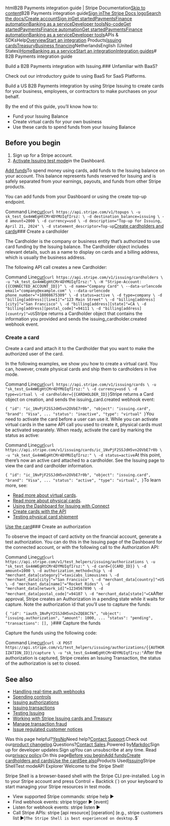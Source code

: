 htmlB2B Payments integration guide | Stripe Documentation[Skip to content](#main-content)B2B Payments integration guide[Sign in](https://dashboard.stripe.com/login?redirect=https%3A%2F%2Fdocs.stripe.com%2Fbaas%2Fstart-integration%2Fintegration-guides%2Fb2b-payments)[The Stripe Docs logo](/)[Search the docs/](#)[Create account](https://dashboard.stripe.com/register/issuing)[Sign in](https://dashboard.stripe.com/login?redirect=https%3A%2F%2Fdocs.stripe.com%2Fbaas%2Fstart-integration%2Fintegration-guides%2Fb2b-payments)[Get started](/get-started)[Payments](/payments)[Finance automation](/finance-automation)[Banking as a service](/financial-services)[Developer tools](/development)[No-code](/no-code)[Get started](/get-started)[Payments](/payments)[Finance automation](/finance-automation)[](#)[Get started](/get-started)[Payments](/payments)[Finance automation](/finance-automation)[Banking as a service](/financial-services)[Developer tools](/development)[](#)APIs & SDKsHelp[Overview](/docs/financial-services)[Start an integration](#)
Products[Issuing cards](#)[Treasury](#)[Business financing](#)NetherlandsEnglish (United States)[](#)[](#)[Home](/docs)[Banking as a service](/docs/financial-services)[Start an integration](/docs/baas/start-integration/sample-app)[Integration guides](/docs/baas/start-integration/integration-guides)# B2B Payments integration guide

Build a B2B Payments integration with Issuing.### Unfamiliar with BaaS?

Check out our introductory guide to using BaaS for SaaS Platforms.

Build a US B2B Payments integration by using Stripe Issuing to create cards for your business, employees, or contractors to make purchases on your behalf.

By the end of this guide, you’ll know how to:

- Fund your Issuing Balance
- Create virtual cards for your own business
- Use these cards to spend funds from your Issuing Balance

## Before you begin

1. Sign up for a Stripe account.
2. [Activate Issuing test mode](https://dashboard.stripe.com/test/issuing/overview)in the Dashboard.

[Add funds](#add-funds)To spend money using cards, add funds to the Issuing balance on your account. This balance represents funds reserved for Issuing and is safely separated from your earnings, payouts, and funds from other Stripe products.

You can add funds from your Dashboard or using the create top-up endpoint.

Command Line[curl](#)`curl https://api.stripe.com/v1/topups \
  -u sk_test_Gx4mWEgHtCMr4DYMUIqfIrsz: \
  -d destination_balance=issuing \
  -d amount=2000 \
  -d currency=usd \
  -d description="Top-up for Issuing, April 21, 2024" \
  -d statement_descriptor=Top-up`[Create cardholders and cards](#create-cardholders-cards)### Create a cardholder

The Cardholder is the company or business entity that’s authorized to use card funding by the Issuing balance. The Cardholder object includes relevant details, such as a name to display on cards and a billing address, which is usually the business address.

The following API call creates a new Cardholder:

Command Line[curl](#)`curl https://api.stripe.com/v1/issuing/cardholders \
  -u "sk_test_Gx4mWEgHtCMr4DYMUIqfIrsz:" \
  -H "Stripe-Account: {{CONNECTED_ACCOUNT_ID}}" \
  -d name="Company Card" \
  --data-urlencode email="company@example.com" \
  --data-urlencode phone_number="+18008675309" \
  -d status=active \
  -d type=company \
  -d "billing[address][line1]"="123 Main Street" \
  -d "billing[address][city]"="San Francisco" \
  -d "billing[address][state]"=CA \
  -d "billing[address][postal_code]"=94111 \
  -d "billing[address][country]"=US`Stripe returns a Cardholder object that contains the information you provided and sends the issuing_cardholder.created webhook event.

### Create a card

Create a card and attach it to the Cardholder that you want to make the authorized user of the card.

In the following examples, we show you how to create a virtual card. You can, however, create physical cards and ship them to cardholders in live mode.

Command Line[curl](#)`curl https://api.stripe.com/v1/issuing/cards \
  -u "sk_test_Gx4mWEgHtCMr4DYMUIqfIrsz:" \
  -d currency=usd \
  -d type=virtual \
  -d cardholder={{CARDHOLDER_ID}}`Stripe returns a Card object on creation, and sends the issuing_card.created webhook event:

`{
  "id": "ic_1NvPjF2SSJdH5vn2OVbE7r0b",
  "object": "issuing.card",
  "brand": "Visa",
  ...
  "status": "inactive",
  "type": "virtual"
}`You need to activate the card before a user can use it. While you can activate virtual cards in the same API call you used to create it, physical cards must be activated separately. When ready, activate the card by marking the status as active:

Command Line[curl](#)`curl https://api.stripe.com/v1/issuing/cards/ic_1NvPjF2SSJdH5vn2OVbE7r0b \
  -u "sk_test_Gx4mWEgHtCMr4DYMUIqfIrsz:" \
  -d status=active`At this point, there’s now an active card attached to a cardholder. See the Issuing page to view the card and cardholder information.

`{
  "id": "ic_1NvPjF2SSJdH5vn2OVbE7r0b",
  "object": "issuing.card",
  "brand": "Visa",
  ...
  "status": "active",
  "type": "virtual",
}`To learn more, see:

- [Read more about virtual cards](/issuing/cards/virtual).
- [Read more about physical cards](/issuing/cards/physical).
- [Using the Dashboard for Issuing with Connect](/issuing/connect#using-dashboard-issuing)
- [Create cards with the API](/issuing/cards)
- [Testing physical card shipment](/issuing/cards/physical/testing)

[Use the card](#use-card)### Create an authorization

To observe the impact of card activity on the financial account, generate a test authorization. You can do this in the Issuing page of the Dashboard for the connected account, or with the following call to the Authorization API:

Command Line[curl](#)`curl https://api.stripe.com/v1/test_helpers/issuing/authorizations \
  -u "sk_test_Gx4mWEgHtCMr4DYMUIqfIrsz:" \
  -d card={{CARD_ID}} \
  -d amount=1000 \
  -d authorization_method=chip \
  -d "merchant_data[category]"=taxicabs_limousines \
  -d "merchant_data[city]"="San Francisco" \
  -d "merchant_data[country]"=US \
  -d "merchant_data[name]"="Rocket Rides" \
  -d "merchant_data[network_id]"=1234567890 \
  -d "merchant_data[postal_code]"=94107 \
  -d "merchant_data[state]"=CA`After approval, Stripe creates an Authorization in a pending state while it waits for capture. Note the authorization id that you’ll use to capture the funds:

`{
  "id": "iauth_1NvPyY2SSJdH5vn2xZQE8C7k",
  "object": "issuing.authorization",
  "amount": 1000,
  ...
  "status": "pending",
  "transactions": [],
}`### Capture the funds

Capture the funds using the following code:

Command Line[curl](#)`curl -X POST https://api.stripe.com/v1/test_helpers/issuing/authorizations/{{AUTHORIZATION_ID}}/capture \
  -u "sk_test_Gx4mWEgHtCMr4DYMUIqfIrsz:"`After the authorization is captured, Stripe creates an Issuing Transaction, the status of the authorization is set to closed.

## See also

- [Handling real-time auth webhooks](/issuing/controls/real-time-authorizations)
- [Spending controls](/issuing/controls/spending-controls)
- [Issuing authorizations](/issuing/purchases/authorizations)
- [Issuing transactions](/issuing/purchases/transactions)
- [Testing Issuing](/issuing/testing)
- [Working with Stripe Issuing cards and Treasury](/treasury/account-management/issuing-cards)
- [Manage transaction fraud](/issuing/manage-fraud)
- [Issue regulated customer notices](/issuing/compliance-us/issuing-regulated-customer-notices)

Was this page helpful?[Yes](#)[No](#)Need help?[Contact Support](https://support.stripe.com/).Check out our[product changelog](https://stripe.com/blog/changelog).Questions?[Contact Sales](https://stripe.com/contact/sales).Powered by[Markdoc](https://markdoc.dev)Sign up for developer updates:Sign upYou can unsubscribe at any time. Read our[privacy policy](https://stripe.com/privacy).On this page[Before you begin](#before-you-begin)[Add funds](#add-funds)[Create cardholders and cards](#create-cardholders-cards)[Use the card](#use-card)[See also](#see-also)Products Used[Issuing](/issuing)Stripe ShellTest modeAPI Explorer[](https://stripe.com/docs/stripe-cli#install)`Welcome to the Stripe Shell!

Stripe Shell is a browser-based shell with the Stripe CLI pre-installed. Log in to your
Stripe account and press Control + Backtick (`) on your keyboard to start managing your Stripe
resources in test mode.

- View supported Stripe commands: stripe help ▶️
- Find webhook events: stripe trigger ▶️ [event]
- Listen for webhook events: stripe listen ▶
- Call Stripe APIs: stripe [api resource] [operation] (e.g., stripe customers list ▶️)`The Stripe Shell is best experienced on desktop.`$`